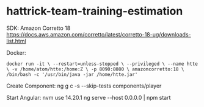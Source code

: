 # hattrick-team-training-estimation

SDK:
Amazon Corretto 18
https://docs.aws.amazon.com/corretto/latest/corretto-18-ug/downloads-list.html

Docker:

`docker run -it \
--restart=unless-stopped \
--privileged \
--name htte \
-v /home/atom/htte:/home:Z \
-p 8090:8080 \
amazoncorretto:18 \
/bin/bash -c '/usr/bin/java -jar /home/htte.jar'`

Create Component:
ng g c -s --skip-tests components/player

Start Angular:
nvm use 14.20.1
ng serve --host 0.0.0.0 | npm start
